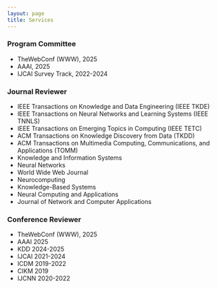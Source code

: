 ```yaml
---
layout: page
title: Services
---
```


### Program Committee
* TheWebConf (WWW), 2025
* AAAI, 2025
* IJCAI Survey Track, 2022-2024

### Journal Reviewer
* IEEE Transactions on Knowledge and Data Engineering (IEEE TKDE)
* IEEE Transactions on Neural Networks and Learning Systems (IEEE TNNLS)
* IEEE Transactions on Emerging Topics in Computing (IEEE TETC)
* ACM Transactions on Knowledge Discovery from Data (TKDD)
* ACM Transactions on Multimedia Computing, Communications, and Applications (TOMM)
* Knowledge and Information Systems
* Neural Networks
* World Wide Web Journal
* Neurocomputing
* Knowledge-Based Systems
* Neural Computing and Applications
* Journal of Network and Computer Applications

### Conference Reviewer
* TheWebConf (WWW), 2025
* AAAI 2025
* KDD 2024-2025
* IJCAI 2021-2024
* ICDM 2019-2022
* CIKM 2019
* IJCNN 2020-2022
